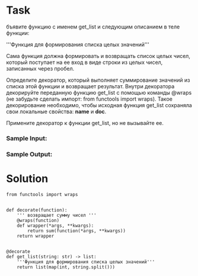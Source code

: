 # Task

бъявите функцию с именем get_list и следующим описанием в теле функции:

'''Функция для формирования списка целых значений'''

Сама функция должна формировать и возвращать список целых чисел, который поступает на ее вход в виде строки из целых чисел, записанных через пробел.

Определите декоратор, который выполняет суммирование значений из списка этой функции и возвращает результат.
Внутри декоратора декорируйте переданную функцию get_list с помощью команды @wraps (не забудьте сделать импорт: from functools import wraps). Такое декорирование необходимо, чтобы исходная функция get_list сохраняла свои локальные свойства: __name__ и __doc__.

Примените декоратор к функции get_list, но не вызывайте ее.

### Sample Input:



### Sample Output:


# Solution
```
from functools import wraps


def decorate(function):
    ''' возвращает сумму чисел '''
    @wraps(function)
    def wrapper(*args, **kwargs):
        return sum(function(*args, **kwargs))
    return wrapper


@decorate
def get_list(string: str) -> list:
    '''Функция для формирования списка целых значений'''
    return list(map(int, string.split()))
```
